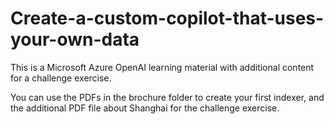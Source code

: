 # Create-a-custom-copilot-that-uses-your-own-data
This is a Microsoft Azure OpenAI learning material with additional content for a challenge exercise.

You can use the PDFs in the brochure folder to create your first indexer, and the additional PDF file about Shanghai for the challenge exercise.

